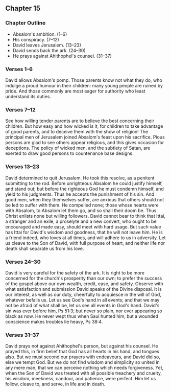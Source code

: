 ## Chapter 15

### Chapter Outline

- Absalom's ambition. (1–6)
- His conspiracy. (7–12)
- David leaves Jerusalem. (13–23)
- David sends back the ark. (24–30)
- He prays against Ahithophel's counsel. (31–37)

### Verses 1–6

David allows Absalom's pomp. Those parents know not what they do, who indulge a proud humour in their children: many young people are ruined by pride. And those commonly are most eager for authority who least understand its duties.

### Verses 7–12

See how willing tender parents are to believe the best concerning their children. But how easy and how wicked is it, for children to take advantage of good parents, and to deceive them with the show of religion! The principal men of Jerusalem joined Absalom's feast upon his sacrifice. Pious persons are glad to see others appear religious, and this gives occasion for deceptions. The policy of wicked men, and the subtlety of Satan, are exerted to draw good persons to countenance base designs.

### Verses 13–23

David determined to quit Jerusalem. He took this resolve, as a penitent submitting to the rod. Before unrighteous Absalom he could justify himself, and stand out; but before the righteous God he must condemn himself, and yield to his judgments. Thus he accepts the punishment of his sin. And good men, when they themselves suffer, are anxious that others should not be led to suffer with them. He compelled none; those whose hearts were with Absalom, to Absalom let them go, and so shall their doom be. Thus Christ enlists none but willing followers. David cannot bear to think that Ittai, a stranger and an exile, a proselyte and a new convert, who ought to be encouraged and made easy, should meet with hard usage. But such value has Ittai for David's wisdom and goodness, that he will not leave him. He is a friend indeed, who loves at all times, and will adhere to us in adversity. Let us cleave to the Son of David, with full purpose of heart, and neither life nor death shall separate us from his love.

### Verses 24–30

David is very careful for the safety of the ark. It is right to be more concerned for the church's prosperity than our own; to prefer the success of the gospel above our own wealth, credit, ease, and safety. Observe with what satisfaction and submission David speaks of the Divine disposal. It is our interest, as well as our duty, cheerfully to acquiesce in the will of God, whatever befalls us. Let us see God's hand in all events; and that we may not be afraid of what shall be, let us see all events in God's hand. David's sin was ever before him, Ps 51:3; but never so plain, nor ever appearing so black as now. He never wept thus when Saul hunted him, but a wounded conscience makes troubles lie heavy, Ps 38:4.

### Verses 31–37

David prays not against Ahithophel's person, but against his counsel. He prayed this, in firm belief that God has all hearts in his hand, and tongues also. But we must second our prayers with endeavours, and David did so, else we tempt God. But we do not find wisdom and simplicity so united in any mere man, that we can perceive nothing which needs forgiveness. Yet, when the Son of David was treated with all possible treachery and cruelty, his wisdom, meekness, candour, and patience, were perfect. Him let us follow, cleave to, and serve, in life and in death.

